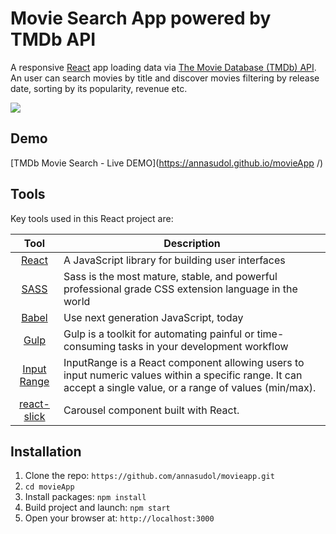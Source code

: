 # Movie Search App powered by TMDb API

A responsive [React](http://facebook.github.io/react/index.html) app loading data via [The Movie Database (TMDb) API](https://www.themoviedb.org/documentation/api). An user can search movies by title and discover movies filtering by release date, sorting by its popularity, revenue etc.

![](https://github.com/annasudol/movieApp/blob/master/src/images/gif.gif)

## Demo
[TMDb Movie Search - Live DEMO](https://annasudol.github.io/movieApp
/)

## Tools
Key tools used in this React project are:

| Tool             | Description   |
| :-------------:|--------------|
| [React](http://facebook.github.io/react/index.html) | A JavaScript library for building user interfaces |
| [SASS](http://sass-lang.com/) | 	Sass is the most mature, stable, and powerful professional grade CSS extension language in the world |
| [Babel](https://babeljs.io/) | Use next generation JavaScript, today |
| [Gulp](http://gulpjs.com/) | Gulp is a toolkit for automating painful or time-consuming tasks in your development workflow |
| [Input Range](https://www.npmjs.com/package/react-input-range) | InputRange is a React component allowing users to input numeric values within a specific range. It can accept a single value, or a range of values (min/max). |
| [react-slick](https://www.npmjs.com/package/react-slick) | Carousel component built with React.

## Installation

1. Clone the repo: `https://github.com/annasudol/movieapp.git`
2. `cd movieApp`
2. Install packages: `npm install`
3. Build project and launch: `npm start`
4. Open your browser at: `http://localhost:3000`


